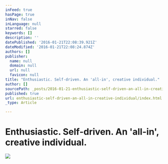 ```yaml
---
inFeed: true
hasPage: true
inNav: false
inLanguage: null
starred: false
keywords: []
description: ''
datePublished: '2016-01-21T22:08:39.921Z'
dateModified: '2016-01-21T22:08:24.874Z'
authors: []
publisher:
  name: null
  domain: null
  url: null
  favicon: null
title: "Enthusiastic. Self-driven. An 'all-in', creative individual."
author: []
sourcePath: _posts/2016-01-21-enthusiastic-self-driven-an-all-in-creative-individual.md
published: true
url: enthusiastic-self-driven-an-all-in-creative-individual/index.html
_type: Article

---
```

# Enthusiastic. Self-driven. An 'all-in', creative individual.
![](https://the-grid-user-content.s3-us-west-2.amazonaws.com/cccd00fa-95ea-488c-b4a1-4879dda01fcb.jpg)